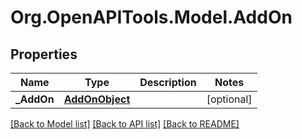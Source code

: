 
# Org.OpenAPITools.Model.AddOn

## Properties

Name | Type | Description | Notes
------------ | ------------- | ------------- | -------------
**_AddOn** | [**AddOnObject**](AddOnObject.md) |  | [optional] 

[[Back to Model list]](../README.md#documentation-for-models)
[[Back to API list]](../README.md#documentation-for-api-endpoints)
[[Back to README]](../README.md)

